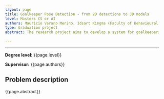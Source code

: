 ```yaml
---
layout: page
title: Goalkeeper Pose Detection - from 2D detections to 3D models
level: Masters CS or AI
authors: Mauricio Verano Merino, Idsart Kingma (Faculty of Behavioural and Movement Sciences)
type: Graduation project
abstract: The research project aims to develop a system for goalkeepers that transforms 2D key point detections from video footage into accurate 3D representations. Using computer vision techniques, the system will detect key points on the goalkeeper's body (such as joints, limbs, and hands) from multiple camera angles or a monocular setup. These 2D key points will then be used to reconstruct a 3D model of the goalkeeper's posture and movements in real-time. The project seeks to improve goalkeeper training by providing precise, in-depth analysis of their positioning, reactions, and decision-making during matches and drills. This could also enhance biomechanical feedback and inform advanced motion prediction models.

---
```


---
**Degree level:** {{page.level}}

**Supervisor:** {{page.authors}}


## Problem description

{{page.abstract}}


